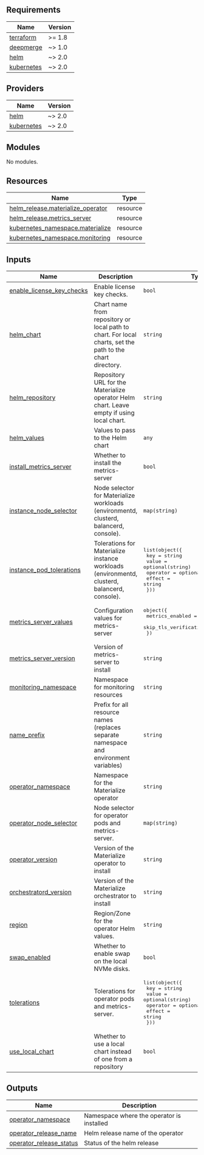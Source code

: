 ## Requirements

| Name | Version |
|------|---------|
| <a name="requirement_terraform"></a> [terraform](#requirement\_terraform) | >= 1.8 |
| <a name="requirement_deepmerge"></a> [deepmerge](#requirement\_deepmerge) | ~> 1.0 |
| <a name="requirement_helm"></a> [helm](#requirement\_helm) | ~> 2.0 |
| <a name="requirement_kubernetes"></a> [kubernetes](#requirement\_kubernetes) | ~> 2.0 |

## Providers

| Name | Version |
|------|---------|
| <a name="provider_helm"></a> [helm](#provider\_helm) | ~> 2.0 |
| <a name="provider_kubernetes"></a> [kubernetes](#provider\_kubernetes) | ~> 2.0 |

## Modules

No modules.

## Resources

| Name | Type |
|------|------|
| [helm_release.materialize_operator](https://registry.terraform.io/providers/hashicorp/helm/latest/docs/resources/release) | resource |
| [helm_release.metrics_server](https://registry.terraform.io/providers/hashicorp/helm/latest/docs/resources/release) | resource |
| [kubernetes_namespace.materialize](https://registry.terraform.io/providers/hashicorp/kubernetes/latest/docs/resources/namespace) | resource |
| [kubernetes_namespace.monitoring](https://registry.terraform.io/providers/hashicorp/kubernetes/latest/docs/resources/namespace) | resource |

## Inputs

| Name | Description | Type | Default | Required |
|------|-------------|------|---------|:--------:|
| <a name="input_enable_license_key_checks"></a> [enable\_license\_key\_checks](#input\_enable\_license\_key\_checks) | Enable license key checks. | `bool` | `true` | no |
| <a name="input_helm_chart"></a> [helm\_chart](#input\_helm\_chart) | Chart name from repository or local path to chart. For local charts, set the path to the chart directory. | `string` | `"materialize-operator"` | no |
| <a name="input_helm_repository"></a> [helm\_repository](#input\_helm\_repository) | Repository URL for the Materialize operator Helm chart. Leave empty if using local chart. | `string` | `"https://materializeinc.github.io/materialize/"` | no |
| <a name="input_helm_values"></a> [helm\_values](#input\_helm\_values) | Values to pass to the Helm chart | `any` | `{}` | no |
| <a name="input_install_metrics_server"></a> [install\_metrics\_server](#input\_install\_metrics\_server) | Whether to install the metrics-server | `bool` | `false` | no |
| <a name="input_instance_node_selector"></a> [instance\_node\_selector](#input\_instance\_node\_selector) | Node selector for Materialize workloads (environmentd, clusterd, balancerd, console). | `map(string)` | `{}` | no |
| <a name="input_instance_pod_tolerations"></a> [instance\_pod\_tolerations](#input\_instance\_pod\_tolerations) | Tolerations for Materialize instance workloads (environmentd, clusterd, balancerd, console). | <pre>list(object({<br/>    key      = string<br/>    value    = optional(string)<br/>    operator = optional(string, "Equal")<br/>    effect   = string<br/>  }))</pre> | `[]` | no |
| <a name="input_metrics_server_values"></a> [metrics\_server\_values](#input\_metrics\_server\_values) | Configuration values for metrics-server | <pre>object({<br/>    metrics_enabled       = string<br/>    skip_tls_verification = bool<br/>  })</pre> | <pre>{<br/>  "metrics_enabled": "true",<br/>  "skip_tls_verification": true<br/>}</pre> | no |
| <a name="input_metrics_server_version"></a> [metrics\_server\_version](#input\_metrics\_server\_version) | Version of metrics-server to install | `string` | `"3.12.2"` | no |
| <a name="input_monitoring_namespace"></a> [monitoring\_namespace](#input\_monitoring\_namespace) | Namespace for monitoring resources | `string` | `"monitoring"` | no |
| <a name="input_name_prefix"></a> [name\_prefix](#input\_name\_prefix) | Prefix for all resource names (replaces separate namespace and environment variables) | `string` | n/a | yes |
| <a name="input_operator_namespace"></a> [operator\_namespace](#input\_operator\_namespace) | Namespace for the Materialize operator | `string` | `"materialize"` | no |
| <a name="input_operator_node_selector"></a> [operator\_node\_selector](#input\_operator\_node\_selector) | Node selector for operator pods and metrics-server. | `map(string)` | `{}` | no |
| <a name="input_operator_version"></a> [operator\_version](#input\_operator\_version) | Version of the Materialize operator to install | `string` | `"v25.3.0-beta.1"` | no |
| <a name="input_orchestratord_version"></a> [orchestratord\_version](#input\_orchestratord\_version) | Version of the Materialize orchestrator to install | `string` | `null` | no |
| <a name="input_region"></a> [region](#input\_region) | Region/Zone for the operator Helm values. | `string` | n/a | yes |
| <a name="input_swap_enabled"></a> [swap\_enabled](#input\_swap\_enabled) | Whether to enable swap on the local NVMe disks. | `bool` | `true` | no |
| <a name="input_tolerations"></a> [tolerations](#input\_tolerations) | Tolerations for operator pods and metrics-server. | <pre>list(object({<br/>    key      = string<br/>    value    = optional(string)<br/>    operator = optional(string, "Equal")<br/>    effect   = string<br/>  }))</pre> | `[]` | no |
| <a name="input_use_local_chart"></a> [use\_local\_chart](#input\_use\_local\_chart) | Whether to use a local chart instead of one from a repository | `bool` | `false` | no |

## Outputs

| Name | Description |
|------|-------------|
| <a name="output_operator_namespace"></a> [operator\_namespace](#output\_operator\_namespace) | Namespace where the operator is installed |
| <a name="output_operator_release_name"></a> [operator\_release\_name](#output\_operator\_release\_name) | Helm release name of the operator |
| <a name="output_operator_release_status"></a> [operator\_release\_status](#output\_operator\_release\_status) | Status of the helm release |
